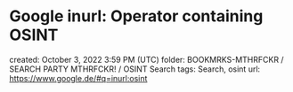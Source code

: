 # Google inurl: Operator containing OSINT

created: October 3, 2022 3:59 PM (UTC)
folder: BOOKMRKS-MTHRFCKR / SEARCH PARTY MTHRFCKR! / OSINT Search
tags: Search, osint
url: https://www.google.de/#q=inurl:osint